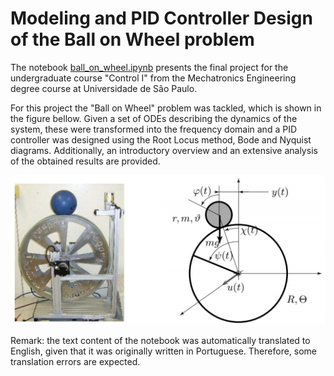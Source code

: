 # Modeling and PID Controller Design of the Ball on Wheel problem

The notebook [ball_on_wheel.ipynb](ball_on_wheel.ipynb) presents the final project for the undergraduate course "Control I" from the Mechatronics Engineering degree course at Universidade de São Paulo. 

For this project the "Ball on Wheel" problem was tackled, which is shown in the figure bellow.
Given a set of ODEs describing the dynamics of the system, these were transformed into the frequency domain and a PID controller was designed using the Root Locus method, Bode and Nyquist diagrams.
Additionally, an introductory overview and an extensive analysis of the obtained results are provided.<br>

![Pictures/Real_Esquema.png](Pictures/Real_Esquema.png)


Remark: the text content of the notebook was automatically translated to English, given that it was originally written in Portuguese. Therefore, some translation errors are expected.
